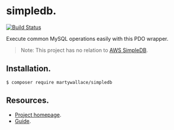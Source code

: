 # simpledb.

[![Build Status](https://travis-ci.org/MartyWallace/simpledb.svg?branch=master)](https://travis-ci.org/MartyWallace/simpledb)

Execute common MySQL operations easily with this PDO wrapper.

> Note: This project has no relation to [AWS SimpleDB](https://aws.amazon.com/simpledb/).

## Installation.

    $ composer require martywallace/simpledb

## Resources.

* [Project homepage](https://martywallace.com/projects/simpledb).
* [Guide](https://martywallace.com/projects/simpledb/guide).